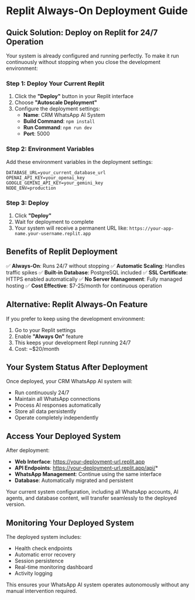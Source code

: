 # Replit Always-On Deployment Guide

## Quick Solution: Deploy on Replit for 24/7 Operation

Your system is already configured and running perfectly. To make it run continuously without stopping when you close the development environment:

### Step 1: Deploy Your Current Replit
1. Click the **"Deploy"** button in your Replit interface
2. Choose **"Autoscale Deployment"** 
3. Configure the deployment settings:
   - **Name**: CRM WhatsApp AI System
   - **Build Command**: `npm install`
   - **Run Command**: `npm run dev`
   - **Port**: 5000

### Step 2: Environment Variables
Add these environment variables in the deployment settings:
```
DATABASE_URL=your_current_database_url
OPENAI_API_KEY=your_openai_key
GOOGLE_GEMINI_API_KEY=your_gemini_key
NODE_ENV=production
```

### Step 3: Deploy
1. Click **"Deploy"**
2. Wait for deployment to complete
3. Your system will receive a permanent URL like: `https://your-app-name.your-username.replit.app`

## Benefits of Replit Deployment

✅ **Always-On**: Runs 24/7 without stopping
✅ **Automatic Scaling**: Handles traffic spikes
✅ **Built-in Database**: PostgreSQL included
✅ **SSL Certificate**: HTTPS enabled automatically
✅ **No Server Management**: Fully managed hosting
✅ **Cost Effective**: $7-25/month for continuous operation

## Alternative: Replit Always-On Feature

If you prefer to keep using the development environment:

1. Go to your Replit settings
2. Enable **"Always On"** feature
3. This keeps your development Repl running 24/7
4. Cost: ~$20/month

## Your System Status After Deployment

Once deployed, your CRM WhatsApp AI system will:
- Run continuously 24/7
- Maintain all WhatsApp connections
- Process AI responses automatically
- Store all data persistently
- Operate completely independently

## Access Your Deployed System

After deployment:
- **Web Interface**: https://your-deployment-url.replit.app
- **API Endpoints**: https://your-deployment-url.replit.app/api/*
- **WhatsApp Management**: Continue using the same interface
- **Database**: Automatically migrated and persistent

Your current system configuration, including all WhatsApp accounts, AI agents, and database content, will transfer seamlessly to the deployed version.

## Monitoring Your Deployed System

The deployed system includes:
- Health check endpoints
- Automatic error recovery
- Session persistence
- Real-time monitoring dashboard
- Activity logging

This ensures your WhatsApp AI system operates autonomously without any manual intervention required.